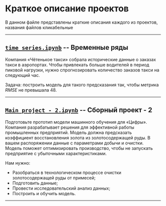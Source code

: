 # Краткое описание проектов
В данном файле представлены краткие описания каждого из проектов, названия файлов кликабельные

---
## [`time_series.ipynb`](https://github.com/noth1ngood/ML/blob/main/practicum/time_series.ipynb) -- Временные ряды

Компания «Чётенькое такси» собрала исторические данные о заказах такси в аэропортах. Чтобы привлекать больше водителей в период пиковой нагрузки, нужно спрогнозировать количество заказов такси на следующий час. 

Задача: построить модель для такого предсказания так, чтобы метрика *RMSE* не превышала 48.

---
## [`Main_project - 2.ipynb`](https://github.com/noth1ngood/ML/blob/main/practicum/Main_project%20-%202.ipynb) -- Сборный проект - 2

Подготовьте прототип модели машинного обучения для «Цифры». Компания разрабатывает решения для эффективной работы промышленных предприятий.
Модель должна предсказать коэффициент восстановления золота из золотосодержащей руды. В вашем распоряжении данные с параметрами добычи и очистки.
Модель поможет оптимизировать производство, чтобы не запускать предприятие с убыточными характеристиками.

Нам нужно:
 - Разобраться в технологическом процессе очистки золотосодержащей руды от примесей;
 - Подготовить данные;
 - Провести исследовательский анализ данных;
 - Построить и обучить модель.

---
## 
